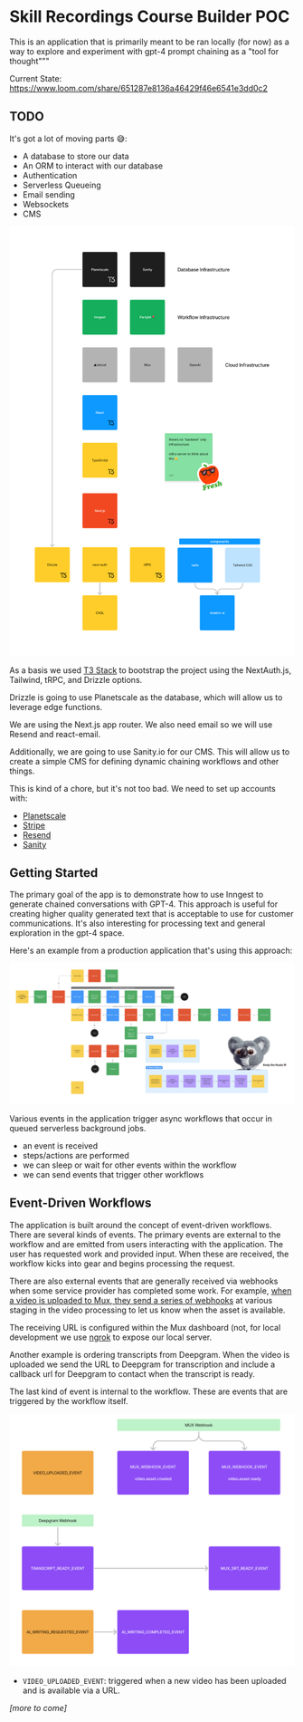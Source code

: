# Skill Recordings Course Builder POC

This is an application that is primarily meant to be ran locally (for now) 
as a way to explore and experiment with gpt-4 prompt chaining as a "tool for 
thought"""

Current State: https://www.loom.com/share/651287e8136a46429f46e6541e3dd0c2

## TODO

It's got a lot of moving parts 😅:

- A database to store our data
- An ORM to interact with our database
- Authentication
- Serverless Queueing
- Email sending
- Websockets
- CMS

![diagram of the stack](./public/stack.png)

As a basis we used [T3 Stack](https://create.t3.gg/) to bootstrap the 
project using the NextAuth.js, Tailwind, tRPC, and Drizzle options.

Drizzle is going to use Planetscale as the database, which will allow us to 
leverage edge functions.

We are using the Next.js app router. We also need email so we will use 
Resend and react-email.

Additionally, we are going to use Sanity.io for our CMS. This will allow us
to create a simple CMS for defining dynamic chaining workflows and other things.

This is kind of a chore, but it's not too bad. We need to set up accounts
with:

- [Planetscale](https://planetscale.com/)
- [Stripe](https://stripe.com/)
- [Resend](https://resend.io/)
- [Sanity](https://sanity.io/)

## Getting Started

The primary goal of the app is to demonstrate how to use Inngest to generate 
chained conversations with GPT-4. This approach is useful for creating 
higher quality generated text that is acceptable to use for customer 
communications. It's also interesting for processing text and general 
exploration in the gpt-4 space.

Here's an example from a production application that's using this approach:

![flow chart of generated email workflows](./public/epic-web-flows.png)

Various events in the application trigger async workflows that occur in 
queued serverless background jobs. 

* an event is received
* steps/actions are performed
* we can sleep or wait for other events within the workflow
* we can send events that trigger other workflows


## Event-Driven Workflows

The application is built around the concept of event-driven workflows. There 
are several kinds of events. The primary events are external to the workflow 
and are emitted from users interacting with the application. The user has 
requested work and provided input. When these are received, the workflow 
kicks into gear and begins processing the request.

There are also external events that are generally received via webhooks when 
some service provider has completed some work. For example, [when a video is
uploaded to Mux, they send a series of webhooks](https://docs.mux.com/guides/system/listen-for-webhooks) at various staging in the 
video processing to let us know when the asset is available.

The receiving URL is configured within the Mux dashboard (not, for local 
development we use [ngrok](https://ngrok.com/) to expose our local server.

Another example is ordering transcripts from Deepgram. When the video is 
uploaded we send the URL to Deepgram for transcription and include a 
callback url for Deepgram to contact when the transcript is ready.

The last kind of event is internal to the workflow. These are events that
are triggered by the workflow itself. 


![diagram of events](./public/event-diagram.png)

* `VIDEO_UPLOADED_EVENT`: triggered when a new video has been uploaded and 
  is available via a URL.

_[more to come]_

